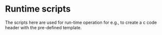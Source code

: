 # Runtime scripts

The scripts here are used for run-time operation for e.g., to create a c code header with the pre-defined template.
